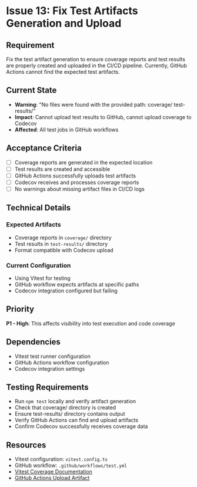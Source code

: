 # Issue 13: Fix Test Artifacts Generation and Upload

## Requirement
Fix the test artifact generation to ensure coverage reports and test results are properly created and uploaded in the CI/CD pipeline. Currently, GitHub Actions cannot find the expected test artifacts.

## Current State
- **Warning**: "No files were found with the provided path: coverage/ test-results/"
- **Impact**: Cannot upload test results to GitHub, cannot upload coverage to Codecov
- **Affected**: All test jobs in GitHub workflows

## Acceptance Criteria
- [ ] Coverage reports are generated in the expected location
- [ ] Test results are created and accessible
- [ ] GitHub Actions successfully uploads test artifacts
- [ ] Codecov receives and processes coverage reports
- [ ] No warnings about missing artifact files in CI/CD logs

## Technical Details
### Expected Artifacts
- Coverage reports in `coverage/` directory
- Test results in `test-results/` directory
- Format compatible with Codecov upload

### Current Configuration
- Using Vitest for testing
- GitHub workflow expects artifacts at specific paths
- Codecov integration configured but failing

## Priority
**P1 - High**: This affects visibility into test execution and code coverage

## Dependencies
- Vitest test runner configuration
- GitHub Actions workflow configuration
- Codecov integration settings

## Testing Requirements
- Run `npm test` locally and verify artifact generation
- Check that coverage/ directory is created
- Ensure test-results/ directory contains output
- Verify GitHub Actions can find and upload artifacts
- Confirm Codecov successfully receives coverage data

## Resources
- Vitest configuration: `vitest.config.ts`
- GitHub workflow: `.github/workflows/test.yml`
- [Vitest Coverage Documentation](https://vitest.dev/guide/coverage.html)
- [GitHub Actions Upload Artifact](https://github.com/actions/upload-artifact)